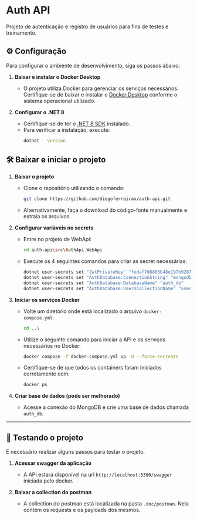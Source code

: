 # Auth API

Projeto de autenticação e registro de usuários para fins de testes e treinamento.

## ⚙️ Configuração

Para configurar o ambiente de desenvolvimento, siga os passos abaixo:

1. **Baixar e instalar o Docker Desktop**
   - O projeto utiliza Docker para gerenciar os serviços necessários. Certifique-se de baixar e instalar o [Docker Desktop](https://www.docker.com/products/docker-desktop/) conforme o sistema operacional utilizado.

2. **Configurar o .NET 8**
   - Certifique-se de ter o [.NET 8 SDK](https://dotnet.microsoft.com/en-us/download/dotnet/8.0) instalado.
   - Para verificar a instalação, execute:
     ```sh
     dotnet --version
     ```

## 🛠️ Baixar e iniciar o projeto

1. **Baixar o projeto**
   - Clone o repositório utilizando o comando:
     ```sh
     git clone https://github.com/diegoferreirax/auth-api.git
     ```
   - Alternativamente, faça o download do código-fonte manualmente e extraia os arquivos.

2. **Configurar variáveis no secrets**
   - Entre no projeto de WebApi:
     ```sh
     cd auth-api\src\AuthApi.WebApi
     ```
   - Execute os 4 seguintes comandos para criar as secret necessárias:
      ```sh
      dotnet user-secrets set "JwtPrivateKey" "fedaf7d8863b48e197b9287d492b708e"
      dotnet user-secrets set "AuthDatabase:ConnectionString" "mongodb://root:12345@auth_mongodb:27017"
      dotnet user-secrets set "AuthDatabase:DatabaseName" "auth_db"
      dotnet user-secrets set "AuthDatabase:UsersCollectionName" "users"
      ```

4. **Iniciar os serviços Docker**
   - Volte um diretório onde está localizado o arquivo `docker-compose.yml`:
     ```sh
     cd ..\
     ```
   - Utilize o seguinte comando para iniciar a API e os serviços necessários no Docker:
     ```sh
     docker compose -f docker-compose.yml up -d --force-recreate
     ```
   - Certifique-se de que todos os containers foram iniciados corretamente com:
     ```sh
     docker ps
     ```

5. **Criar base de dados (pode ser melhorado)**
   - Acesse a conexão do MongoDB e crie uma base de dados chamada `auth_db`.

---

## 🚧 Testando o projeto

É necessário realizar alguns passos para testar o projeto.

1. **Acessar swagger da aplicação**
   - A API estará disponível na url `http://localhost:5300/swagger` iniciada pelo docker.

2. **Baixar a collection do postman**
   - A collection do postman está localizada na pasta `.doc/postman`. Nela contém os requests e os payloads dos mesmos.
